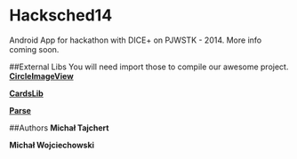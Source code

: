 Hacksched14
===========

Android App for hackathon with DICE+ on PJWSTK - 2014.
More info coming soon.


##External Libs
You will need import those to compile our awesome project.
[**CircleImageView**](https://github.com/hdodenhof/CircleImageView)

[**CardsLib**](https://github.com/gabrielemariotti/cardslib)

[**Parse**](https://parse.com/)

##Authors
**Michał Tajchert**

**Michał Wojciechowski**
